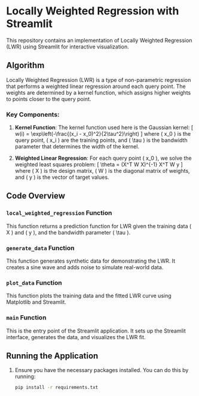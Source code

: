 # Locally Weighted Regression with Streamlit

This repository contains an implementation of Locally Weighted Regression (LWR) using Streamlit for interactive visualization. 

## Algorithm

Locally Weighted Regression (LWR) is a type of non-parametric regression that performs a weighted linear regression around each query point. The weights are determined by a kernel function, which assigns higher weights to points closer to the query point.

### Key Components:
1. **Kernel Function**: The kernel function used here is the Gaussian kernel:
   \[
   w(i) = \exp\left(-\frac{(x_i - x_0)^2}{2\tau^2}\right)
   \]
   where \( x_0 \) is the query point, \( x_i \) are the training points, and \( \tau \) is the bandwidth parameter that determines the width of the kernel.

2. **Weighted Linear Regression**: For each query point \( x_0 \), we solve the weighted least squares problem:
   \[
   \theta = (X^T W X)^{-1} X^T W y
   \]
   where \( X \) is the design matrix, \( W \) is the diagonal matrix of weights, and \( y \) is the vector of target values.

## Code Overview

### `local_weighted_regression` Function
This function returns a prediction function for LWR given the training data \( X \) and \( y \), and the bandwidth parameter \( \tau \).

### `generate_data` Function
This function generates synthetic data for demonstrating the LWR. It creates a sine wave and adds noise to simulate real-world data.

### `plot_data` Function
This function plots the training data and the fitted LWR curve using Matplotlib and Streamlit.

### `main` Function
This is the entry point of the Streamlit application. It sets up the Streamlit interface, generates the data, and visualizes the LWR fit.

## Running the Application

1. Ensure you have the necessary packages installed. You can do this by running:
   ```bash
   pip install -r requirements.txt

